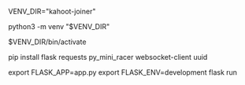 VENV_DIR="kahoot-joiner"

python3 -m venv "$VENV_DIR"

$VENV_DIR/bin/activate

pip install flask requests py_mini_racer websocket-client uuid

export FLASK_APP=app.py
export FLASK_ENV=development
flask run
